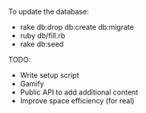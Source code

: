 To update the database:
* rake db:drop db:create db:migrate
* ruby db/fill.rb
* rake db:seed

TODO:
* Write setup script
* Gamify
* Public API to add additional content
* Improve space efficiency (for real)
